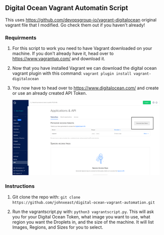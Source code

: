 ## Digital Ocean Vagrant Automatin Script

This uses https://github.com/devopsgroup-io/vagrant-digitalocean original vagrant file that I modified. Go check them out if you haven't already!

### Requirments

  1. For this script to work you need to have Vagrant downloaded on your machine. If you don't already have it, head over to https://www.vagrantup.com/ and download it.

  2. Now that you have installed Vagrant we can download the digital ocean vagrant plugin with this command: `vagrant plugin install vagrant-digitalocean`

  3. You now have to head over to https://www.digitalocean.com/ and create or use an already created API Token.

     ![images](images/digitaloceanapitoken.png)


### Instructions
  1. Git clone the repo with: `git clone https://github.com/johnxeast/digital-ocean-vagrant-automation.git`

  2. Run the vagrantscript.py with: `python3 vagrantscript.py`. This will ask you for your Digital Ocean Token, what image you want to use, what region you want the Droplets in, and the size of the machine. It will list Images, Regions, and Sizes for you to select.


